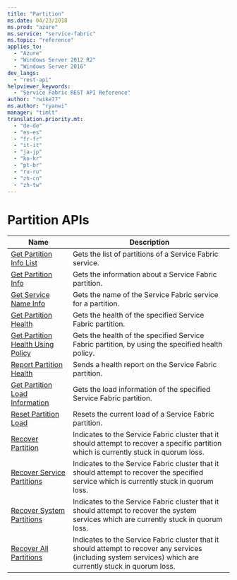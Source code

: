 ```yaml
---
title: "Partition"
ms.date: 04/23/2018
ms.prod: "azure"
ms.service: "service-fabric"
ms.topic: "reference"
applies_to: 
  - "Azure"
  - "Windows Server 2012 R2"
  - "Windows Server 2016"
dev_langs: 
  - "rest-api"
helpviewer_keywords: 
  - "Service Fabric REST API Reference"
author: "rwike77"
ms.author: "ryanwi"
manager: "timlt"
translation.priority.mt: 
  - "de-de"
  - "es-es"
  - "fr-fr"
  - "it-it"
  - "ja-jp"
  - "ko-kr"
  - "pt-br"
  - "ru-ru"
  - "zh-cn"
  - "zh-tw"
---
```

# Partition APIs

| Name | Description |
| --- | --- |
| [Get Partition Info List](sfclient-v62-api-getpartitioninfolist.md) | Gets the list of partitions of a Service Fabric service.<br/> |
| [Get Partition Info](sfclient-v62-api-getpartitioninfo.md) | Gets the information about a Service Fabric partition.<br/> |
| [Get Service Name Info](sfclient-v62-api-getservicenameinfo.md) | Gets the name of the Service Fabric service for a partition.<br/> |
| [Get Partition Health](sfclient-v62-api-getpartitionhealth.md) | Gets the health of the specified Service Fabric partition.<br/> |
| [Get Partition Health Using Policy](sfclient-v62-api-getpartitionhealthusingpolicy.md) | Gets the health of the specified Service Fabric partition, by using the specified health policy.<br/> |
| [Report Partition Health](sfclient-v62-api-reportpartitionhealth.md) | Sends a health report on the Service Fabric partition.<br/> |
| [Get Partition Load Information](sfclient-v62-api-getpartitionloadinformation.md) | Gets the load information of the specified Service Fabric partition.<br/> |
| [Reset Partition Load](sfclient-v62-api-resetpartitionload.md) | Resets the current load of a Service Fabric partition.<br/> |
| [Recover Partition](sfclient-v62-api-recoverpartition.md) | Indicates to the Service Fabric cluster that it should attempt to recover a specific partition which is currently stuck in quorum loss.<br/> |
| [Recover Service Partitions](sfclient-v62-api-recoverservicepartitions.md) | Indicates to the Service Fabric cluster that it should attempt to recover the specified service which is currently stuck in quorum loss.<br/> |
| [Recover System Partitions](sfclient-v62-api-recoversystempartitions.md) | Indicates to the Service Fabric cluster that it should attempt to recover the system services which are currently stuck in quorum loss.<br/> |
| [Recover All Partitions](sfclient-v62-api-recoverallpartitions.md) | Indicates to the Service Fabric cluster that it should attempt to recover any services (including system services) which are currently stuck in quorum loss.<br/> |

